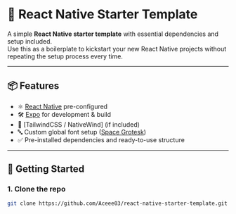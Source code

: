 # 🚀 React Native Starter Template

A simple **React Native starter template** with essential dependencies and setup included.  
Use this as a boilerplate to kickstart your new React Native projects without repeating the setup process every time.

---

## 📦 Features

- ⚛️ [React Native](https://reactnative.dev/) pre-configured
- 🛠️ [Expo](https://expo.dev/) for development & build
- 🎨 [TailwindCSS / NativeWind] (if included)
- 🔤 Custom global font setup ([Space Grotesk](https://fonts.google.com/specimen/Space+Grotesk))
- ✅ Pre-installed dependencies and ready-to-use structure

---

## 🚀 Getting Started

### 1. Clone the repo
```bash
git clone https://github.com/Aceee03/react-native-starter-template.git
